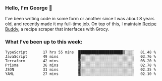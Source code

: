 ### Hello, I'm George 👋

I've been writing code in some form or another since I was about 8 years old, and recently made it my full-time job. On top of this, I maintain [Recipe Buddy](https://github.com/georgegebbett/recipe-buddy), a recipe scraper that interfaces with Grocy.  

<!--
**georgegebbett/georgegebbett** is a ✨ _special_ ✨ repository because its `README.md` (this file) appears on your GitHub profile.

Here are some ideas to get you started:

- 🔭 I’m currently working on ...
- 🌱 I’m currently learning ...
- 👯 I’m looking to collaborate on ...
- 🤔 I’m looking for help with ...
- 💬 Ask me about ...
- 📫 How to reach me: ...
- 😄 Pronouns: ...
- ⚡ Fun fact: ...
-->

### What I've been up to this week:
<!--START_SECTION:waka-->

```text
TypeScript       17 hrs 55 mins  ████████████████████▒░░░░   81.48 %
JavaScript       49 mins         █░░░░░░░░░░░░░░░░░░░░░░░░   03.76 %
Terraform        42 mins         ▓░░░░░░░░░░░░░░░░░░░░░░░░   03.20 %
Prisma           36 mins         ▓░░░░░░░░░░░░░░░░░░░░░░░░   02.78 %
JSON             31 mins         ▓░░░░░░░░░░░░░░░░░░░░░░░░   02.35 %
YAML             27 mins         ▓░░░░░░░░░░░░░░░░░░░░░░░░   02.10 %
```

<!--END_SECTION:waka-->
